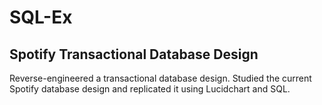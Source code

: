 # SQL-Ex
## Spotify Transactional Database Design
Reverse-engineered a transactional database design. Studied the current Spotify database design and replicated it using Lucidchart and SQL.
